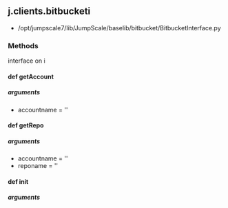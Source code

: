 ## j.clients.bitbucketi

- /opt/jumpscale7/lib/JumpScale/baselib/bitbucket/BitbucketInterface.py

### Methods

interface on i

#### def getAccount 

##### arguments

- accountname = ''

#### def getRepo 

##### arguments

- accountname = ''
- reponame = ''

#### def init 

##### arguments

